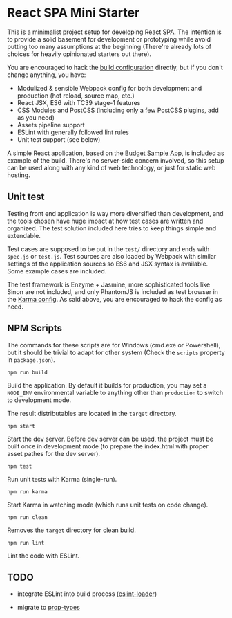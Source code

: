 
React SPA Mini Starter
======================

This is a minimalist project setup for developing React SPA. The intention is to provide a solid basement for development or prototyping while avoid putting too many assumptions at the beginning (There're already lots of choices for heavily opinionated starters out there).

You are encouraged to hack the [build configuration](./build-config) directly, but if you don't change anything, you have:

- Modulized & sensible Webpack config for both development and production (hot reload, source map, etc.)
- React JSX, ES6 with TC39 stage-1 features
- CSS Modules and PostCSS (including only a few PostCSS plugins, add as you need)
- Assets pipeline support
- ESLint with generally followed lint rules
- Unit test support (see below)


A simple React application, based on the [Budget Sample App], is included as example of the build.
There's no server-side concern involved, so this setup can be used along with any kind of web technology, or just for static web hosting.

## Unit test

Testing front end application is way more diversified than development, and the tools chosen have huge impact at how test cases are written and organized. The test solution included here tries to keep things simple and extendable.

Test cases are supposed to be put in the `test/` directory and ends with `spec.js` or `test.js`. Test sources are also loaded by Webpack with similar settings of the application sources so ES6 and JSX syntax is available. Some example cases are included.

The test framework is Enzyme + Jasmine, more sophisticated tools like Sinon are not included, and only PhantomJS is included as test browser in the [Karma config](./build-config/karma.config.js). As said above, you are encouraged to hack the config as need.


## NPM Scripts

The commands for these scripts are for Windows (cmd.exe or Powershell), but it should be trivial to adapt for other system (Check the `scripts` property in `package.json`).

```
npm run build
```

Build the application. By default it builds for production, you may set a `NODE_ENV` environmental variable to anything other than `production` to switch to development mode.

The result distributables are located in the `target` directory.

```
npm start
```

Start the dev server. Before dev server can be used, the project must be built once in development mode (to prepare the index.html with proper asset pathes for the dev server).

```
npm test
```

Run unit tests with Karma (single-run).

```
npm run karma
```

Start Karma in watching mode (which runs unit tests on code change).

```
npm run clean
```

Removes the `target` directory for clean build.

```
npm run lint
```

Lint the code with ESLint.

## TODO

- integrate ESLint into build process ([eslint-loader](https://github.com/MoOx/eslint-loader))

- migrate to [prop-types]

[Budget Sample App]: https://github.com/ModusCreateOrg/budgeting-sample-app
[prop-types]: https://facebook.github.io/react/blog/2017/04/07/react-v15.5.0.html#migrating-from-react.proptypes
